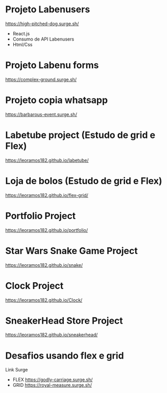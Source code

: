# Projeto Labenusers
https://high-pitched-dog.surge.sh/
- React.js
- Consumo de API Labenusers
- Html/Css

# Projeto Labenu forms
https://complex-ground.surge.sh/
# Projeto copia whatsapp
https://barbarous-event.surge.sh/
# Labetube project (Estudo de grid e Flex)
https://leoramos182.github.io/labetube/
# Loja de bolos (Estudo de grid e Flex)
https://leoramos182.github.io/flex-grid/
# Portfolio Project
https://leoramos182.github.io/portfolio/
# Star Wars Snake Game Project
https://leoramos182.github.io/snake/
# Clock Project
https://leoramos182.github.io/Clock/
# SneakerHead Store Project
https://leoramos182.github.io/sneakerhead/
# Desafios usando flex e grid
Link Surge
- FLEX https://godly-carriage.surge.sh/
- GRID https://royal-measure.surge.sh/
